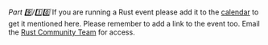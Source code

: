 *Part 9️⃣/1️⃣0️⃣*
If you are running a Rust event please add it to the [calendar](https://www.google.com/calendar/embed?src=apd9vmbc22egenmtu5l6c5jbfc%40group.calendar.google.com) to get it mentioned here\. Please remember to add a link to the event too\. Email the [Rust Community Team](mailto:community-team@rust-lang.org) for access\.
